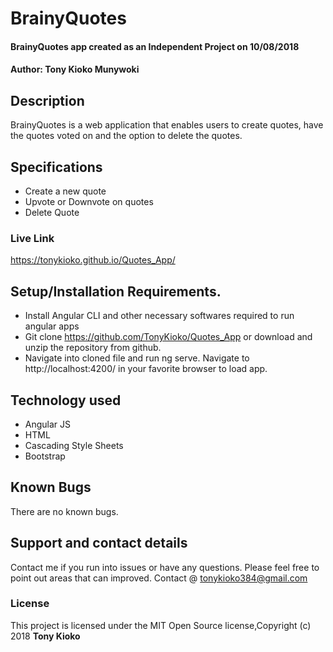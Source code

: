 # BrainyQuotes
#### BrainyQuotes app created as an Independent Project on 10/08/2018
#### Author: **Tony Kioko Munywoki**
## Description
BrainyQuotes is a web application that enables users to create quotes, have the quotes voted on and the option to delete the quotes.
## Specifications
* Create a new quote
* Upvote or Downvote on quotes
* Delete Quote



### Live Link ###
 https://tonykioko.github.io/Quotes_App/
## Setup/Installation Requirements.
* Install Angular CLI and other necessary softwares required to run angular apps
* Git clone https://github.com/TonyKioko/Quotes_App or download and unzip the repository from github.
* Navigate into cloned file and  run ng serve. Navigate to http://localhost:4200/ in your favorite browser to load app.


## Technology used ##

* Angular JS
* HTML
* Cascading Style Sheets
* Bootstrap


## Known Bugs ##
There are no known bugs.
## Support and contact details
Contact me if you run into issues or have any questions. Please feel free to point out areas that can improved. Contact @ tonykioko384@gmail.com
### License
This project is licensed under the MIT Open Source license,Copyright (c) 2018 **Tony Kioko**
